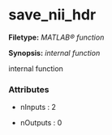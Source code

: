 # save_nii_hdr

**Filetype:** _MATLAB&reg; function_

**Synopsis:** _internal function_

   internal function


### Attributes


- nInputs : 2

- nOutputs : 0
